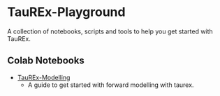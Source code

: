 # TauREx-Playground

A collection of notebooks, scripts and tools to help you get started with TauREx.

## Colab Notebooks

- [TauREx-Modelling](https://colab.research.google.com/drive/1RppsquYSrQeHdmjDrwgjrO7DuyQTgJ6O?usp=sharing)
    - A guide to get started with forward modelling with taurex.

